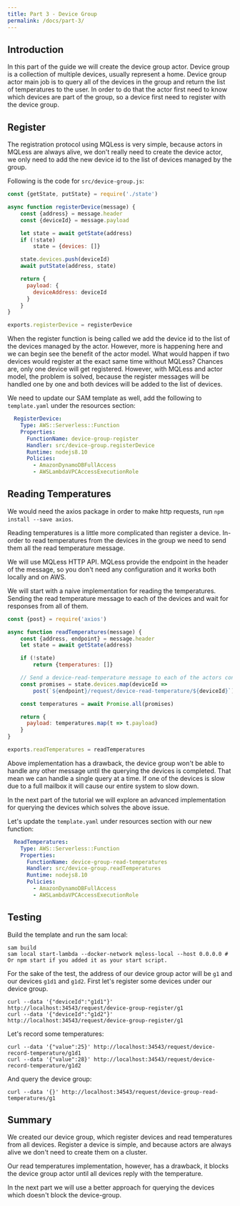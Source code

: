 ```yaml
---
title: Part 3 - Device Group
permalink: /docs/part-3/
---
```


## Introduction

In this part of the guide we will create the device group actor.
Device group is a collection of multiple devices, usually represent a home.
Device group actor main job is to query all of the devices in the group and return the list of temperatures to the user.
In order to do that the actor first need to know which devices are part of the group, so a device first need to register with the device group.

## Register

The registration protocol using MQLess is very simple, because actors in MQLess are always alive, we don't really need to create the device actor, we only need to add the new device id to the list of devices managed by the group.

Following is the code for `src/device-group.js`:

```javascript
const {getState, putState} = require('./state')

async function registerDevice(message) {
    const {address} = message.header
    const {deviceId} = message.payload

    let state = await getState(address)
    if (!state)
        state = {devices: []}

    state.devices.push(deviceId)
    await putState(address, state)

    return {
      payload: {
        deviceAddress: deviceId
      }
    }
}

exports.registerDevice = registerDevice
```

When the register function is being called we add the device id to the list of the devices managed by the actor.
However, more is happening here and we can begin see the benefit of the actor model.
What would happen if two devices would register at the exact same time without MQLess? Chances are, only one device will get registered.
However, with MQLess and actor model, the problem is solved, because the register messages will be handled one by one and both devices will be added to the list of devices.

We need to update our SAM template as well, add the following to `template.yaml` under the resources section:

```yaml
  RegisterDevice:
    Type: AWS::Serverless::Function
    Properties:
      FunctionName: device-group-register
      Handler: src/device-group.registerDevice
      Runtime: nodejs8.10
      Policies:
        - AmazonDynamoDBFullAccess
        - AWSLambdaVPCAccessExecutionRole
```

## Reading Temperatures

We would need the axios package in order to make http requests, run `npm install --save axios`.

Reading temperatures is a little more complicated than register a device.
In-order to read temperatures from the devices in the group we need to send them all the read temperature message.

We will use MQLess HTTP API. MQLess provide the endpoint in the header of the message, so you don't need any configuration and it works both locally and on AWS.

We will start with a naive implementation for reading the temperatures. Sending the read temperature message to each of the devices and wait for responses from all of them.

```javascript
const {post} = require('axios')

async function readTemperatures(message) {
    const {address, endpoint} = message.header
    let state = await getState(address)

    if (!state)
        return {temperatures: []}

    // Send a device-read-temperature message to each of the actors concurrently and collecting the responses.
    const promises = state.devices.map(deviceId =>
        post(`${endpoint}/request/device-read-temperature/${deviceId}`).then(response => response.data))

    const temperatures = await Promise.all(promises)

    return {
      payload: temperatures.map(t => t.payload)
    }
}

exports.readTemperatures = readTemperatures
```

Above implementation has a drawback, the device group won't be able to handle any other message until the querying the devices is completed. That mean we can handle a single query at a time. If one of the devices is slow due to a full mailbox it will cause our entire system to slow down.

In the next part of the tutorial we will explore an advanced implementation for querying the devices which solves the above issue.

Let's update the `template.yaml` under resources section with our new function:

```yaml
  ReadTemperatures:
    Type: AWS::Serverless::Function
    Properties:
      FunctionName: device-group-read-temperatures
      Handler: src/device-group.readTemperatures
      Runtime: nodejs8.10
      Policies:
        - AmazonDynamoDBFullAccess
        - AWSLambdaVPCAccessExecutionRole
```   

## Testing

Build the template and run the sam local:

```shell
sam build
sam local start-lambda --docker-network mqless-local --host 0.0.0.0 # Or npm start if you added it as your start script.
```

For the sake of the test, the address of our device group actor will be `g1` and our devices `g1d1` and `g1d2`.
First let's register some devices under our device group.

```shell
curl --data '{"deviceId":"g1d1"}' http://localhost:34543/request/device-group-register/g1
curl --data '{"deviceId":"g1d2"}' http://localhost:34543/request/device-group-register/g1
```
Let's record some temperatures:

```shell
curl --data '{"value":25}' http://localhost:34543/request/device-record-temperature/g1d1
curl --data '{"value":28}' http://localhost:34543/request/device-record-temperature/g1d2
```

And query the device group:

```shell
curl --data '{}' http://localhost:34543/request/device-group-read-temperatures/g1
```

## Summary

We created our device group, which register devices and read temperatures from all devices.
Register a device is simple, and because actors are always alive we don't need to create them on a cluster.

Our read temperatures implementation, however, has a drawback, it blocks the device group actor until all devices reply with the temperature.

In the next part we will use a better approach for querying the devices which doesn't block the device-group.
